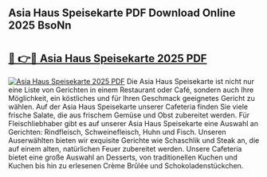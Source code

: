 ## Asia Haus Speisekarte PDF Download Online 2025 BsoNn

# <h2><a href="http://gc829m.nevu.top/?p=Asia+Haus+Speisekarte">🔗 👉🔴 Asia Haus Speisekarte 2025 PDF</a></h2>

[![Asia Haus Speisekarte 2025 PDF](https://i.imgur.com/dBaPXMq.png)](http://gc829m.nevu.top/?p=Asia+Haus+Speisekarte)
Die Asia Haus Speisekarte ist nicht nur eine Liste von Gerichten in einem Restaurant oder Café, sondern auch Ihre Möglichkeit, ein köstliches und für Ihren Geschmack geeignetes Gericht zu wählen. Auf der Asia Haus Speisekarte unserer Cafeteria finden Sie viele frische Salate, die aus frischem Gemüse und Obst zubereitet werden. Für Fleischliebhaber gibt es auf unserer Asia Haus Speisekarte eine Auswahl an Gerichten: Rindfleisch, Schweinefleisch, Huhn und Fisch. Unseren Auserwählten bieten wir exquisite Gerichte wie Schaschlik und Steak an, die auf einem alten, natürlichen Feuer zubereitet werden. Unsere Cafeteria bietet eine große Auswahl an Desserts, von traditionellen Kuchen und Kuchen bis hin zu erlesenen Crème Brûlée und Schokoladenstückchen.

